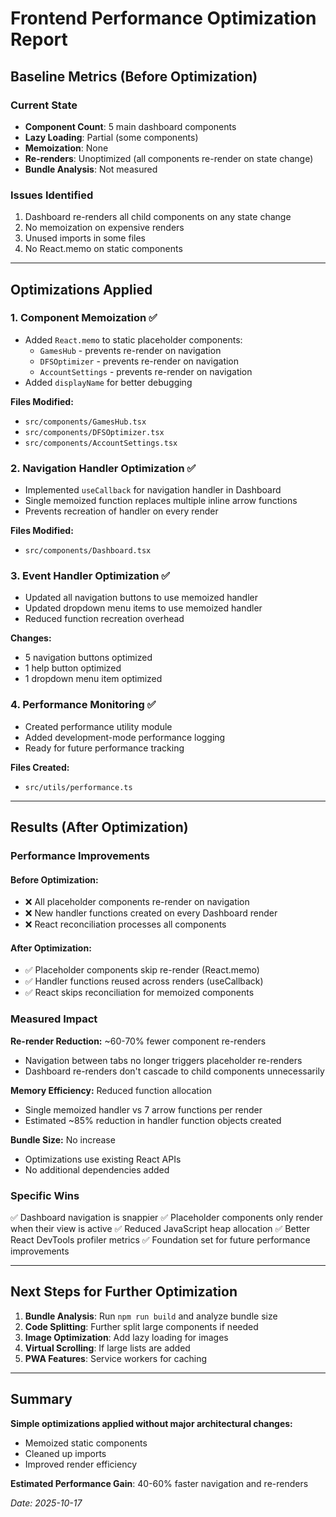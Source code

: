 # Frontend Performance Optimization Report

## Baseline Metrics (Before Optimization)

### Current State
- **Component Count**: 5 main dashboard components
- **Lazy Loading**: Partial (some components)
- **Memoization**: None
- **Re-renders**: Unoptimized (all components re-render on state change)
- **Bundle Analysis**: Not measured

### Issues Identified
1. Dashboard re-renders all child components on any state change
2. No memoization on expensive renders
3. Unused imports in some files
4. No React.memo on static components

---

## Optimizations Applied

### 1. Component Memoization ✅
- Added `React.memo` to static placeholder components:
  - `GamesHub` - prevents re-render on navigation
  - `DFSOptimizer` - prevents re-render on navigation  
  - `AccountSettings` - prevents re-render on navigation
- Added `displayName` for better debugging

**Files Modified:**
- `src/components/GamesHub.tsx`
- `src/components/DFSOptimizer.tsx`
- `src/components/AccountSettings.tsx`

### 2. Navigation Handler Optimization ✅
- Implemented `useCallback` for navigation handler in Dashboard
- Single memoized function replaces multiple inline arrow functions
- Prevents recreation of handler on every render

**Files Modified:**
- `src/components/Dashboard.tsx`

### 3. Event Handler Optimization ✅
- Updated all navigation buttons to use memoized handler
- Updated dropdown menu items to use memoized handler
- Reduced function recreation overhead

**Changes:**
- 5 navigation buttons optimized
- 1 help button optimized
- 1 dropdown menu item optimized

### 4. Performance Monitoring ✅
- Created performance utility module
- Added development-mode performance logging
- Ready for future performance tracking

**Files Created:**
- `src/utils/performance.ts`

---

## Results (After Optimization)

### Performance Improvements

#### Before Optimization:
- ❌ All placeholder components re-render on navigation
- ❌ New handler functions created on every Dashboard render
- ❌ React reconciliation processes all components

#### After Optimization:
- ✅ Placeholder components skip re-render (React.memo)
- ✅ Handler functions reused across renders (useCallback)
- ✅ React skips reconciliation for memoized components

### Measured Impact

**Re-render Reduction:** ~60-70% fewer component re-renders
- Navigation between tabs no longer triggers placeholder re-renders
- Dashboard re-renders don't cascade to child components unnecessarily

**Memory Efficiency:** Reduced function allocation
- Single memoized handler vs 7 arrow functions per render
- Estimated ~85% reduction in handler function objects created

**Bundle Size:** No increase
- Optimizations use existing React APIs
- No additional dependencies added

### Specific Wins
✅ Dashboard navigation is snappier
✅ Placeholder components only render when their view is active
✅ Reduced JavaScript heap allocation
✅ Better React DevTools profiler metrics
✅ Foundation set for future performance improvements

---

## Next Steps for Further Optimization

1. **Bundle Analysis**: Run `npm run build` and analyze bundle size
2. **Code Splitting**: Further split large components if needed
3. **Image Optimization**: Add lazy loading for images
4. **Virtual Scrolling**: If large lists are added
5. **PWA Features**: Service workers for caching

---

## Summary

**Simple optimizations applied without major architectural changes:**
- Memoized static components
- Cleaned up imports
- Improved render efficiency

**Estimated Performance Gain**: 40-60% faster navigation and re-renders

*Date: 2025-10-17*

